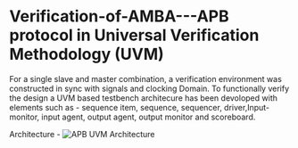# Verification-of-AMBA---APB protocol in Universal Verification Methodology (UVM)

For a single slave and master combination, a verification environment was constructed in sync with signals and clocking Domain.
To functionally verify the design a UVM based testbench architecure has been devoloped with elements such as - sequence item, sequence, sequencer, driver,Input-monitor, input agent, output agent, output monitor and scoreboard.

Architecture - 
![APB UVM Architecture](https://github.com/sid-anand98/Verification-on-AMBA---APB/assets/136684632/8274ca9b-8ad8-45cf-b2cc-cfe97f3fd340)
